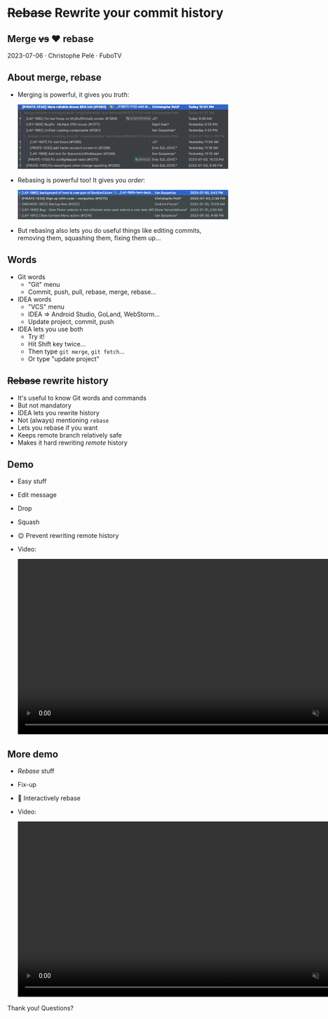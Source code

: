 # ~~Rebase~~ Rewrite your commit history

## Merge ~~vs~~ ❤️ rebase

2023-07-06 · Christophe Pelé · FuboTV

## About merge, rebase

- Merging is powerful, it gives you *truth*:
  
    ![Pasted image 20230706143546](Pasted%20image%2020230706143546.png)
    
- Rebasing is powerful too! It gives you *order*:
  
    ![Pasted image 20230706143844](Pasted%20image%2020230706143844.png)
    
- But rebasing also lets you do useful things like editing commits, removing them, squashing them, fixing them up...

## Words

- Git words
    - "Git" menu
    - Commit, push, pull, rebase, merge, rebase...
- IDEA words
    - "VCS" menu
    - IDEA ⇒ Android Studio, GoLand, WebStorm...
    - Update project, commit, push
- IDEA lets you use both
    - Try it!
    - Hit Shift key twice...
    - Then type `git merge`, `git fetch`...
    - Or type "update project"

## ~~Rebase~~ rewrite history

- It's useful to know Git words and commands
- But not mandatory
- IDEA lets you rewrite history
- Not (always) mentioning `rebase`
- Lets you rebase if you want
- Keeps remote branch relatively safe
- Makes it hard rewriting *remote* history

## Demo

- Easy stuff
- Edit message
- Drop
- Squash
- 😌 Prevent rewriting remote history

- Video:
  
    <video muted controls src="Pasted%20image%2020230706153727.mp4" style="width:800px" />

## More demo

- *Rebase* stuff
- Fix-up
- 🤩 Interactively rebase
  
- Video:
  
    <video muted controls src="Pasted%20image%2020230706155629.mp4" style="width:800px" />
  
Thank you! Questions?
